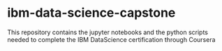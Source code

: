 # ibm-data-science-capstone
This repository contains the jupyter notebooks and the python scripts needed to complete the IBM DataScience certification through Coursera
